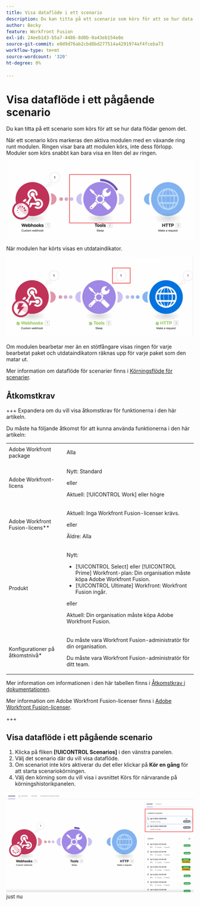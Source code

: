 ```yaml
---
title: Visa dataflöde i ett scenario
description: Du kan titta på ett scenario som körs för att se hur data flödar genom det.
author: Becky
feature: Workfront Fusion
exl-id: 24eeb1d3-b5a7-4486-8d0b-0a43eb154e8e
source-git-commit: e0d9d76ab2cbd8bd277514a4291974af4fceba73
workflow-type: tm+mt
source-wordcount: '320'
ht-degree: 0%

---
```


# Visa dataflöde i ett pågående scenario

Du kan titta på ett scenario som körs för att se hur data flödar genom det.

När ett scenario körs markeras den aktiva modulen med en växande ring runt modulen. Ringen visar bara att modulen körs, inte dess förlopp. Moduler som körs snabbt kan bara visa en liten del av ringen.

![Ring runt modul](assets/ring-around-module.png)

När modulen har körts visas en utdataindikator.

![Utdataindikator](assets/data-flow-output.png)

Om modulen bearbetar mer än en stötfångare visas ringen för varje bearbetat paket och utdataindikatorn räknas upp för varje paket som den matar ut.

Mer information om dataflöde för scenarier finns i [Körningsflöde för scenarier](/help/workfront-fusion/references/scenarios/scenario-execution-flow.md).

## Åtkomstkrav

+++ Expandera om du vill visa åtkomstkrav för funktionerna i den här artikeln.

Du måste ha följande åtkomst för att kunna använda funktionerna i den här artikeln:

<table style="table-layout:auto">
 <col> 
 <col> 
 <tbody> 
  <tr> 
   <td role="rowheader">Adobe Workfront package</td> 
   <td> <p>Alla</p> </td> 
  </tr> 
  <tr data-mc-conditions=""> 
   <td role="rowheader">Adobe Workfront-licens</td> 
   <td> <p>Nytt: Standard</p><p>eller</p><p>Aktuell: [!UICONTROL Work] eller högre</p> </td> 
  </tr> 
  <tr> 
   <td role="rowheader">Adobe Workfront Fusion-licens**</td> 
   <td>
   <p>Aktuell: Inga Workfront Fusion-licenser krävs.</p>
   <p>eller</p>
   <p>Äldre: Alla </p>
   </td> 
  </tr> 
  <tr> 
   <td role="rowheader">Produkt</td> 
   <td>
   <p>Nytt:</p> <ul><li>[!UICONTROL Select] eller [!UICONTROL Prime] Workfront-plan: Din organisation måste köpa Adobe Workfront Fusion.</li><li>[!UICONTROL Ultimate] Workfront: Workfront Fusion ingår.</li></ul>
   <p>eller</p>
   <p>Aktuell: Din organisation måste köpa Adobe Workfront Fusion.</p>
   </td> 
  </tr>
  <tr data-mc-conditions=""> 
   <td role="rowheader">Konfigurationer på åtkomstnivå*</td> 
   <td> 
     <p>Du måste vara Workfront Fusion-administratör för din organisation.</p>
     <p>Du måste vara Workfront Fusion-administratör för ditt team.</p>
   </td> 
  </tr> 
   </td> 
  </tr> 
 </tbody> 
</table>

Mer information om informationen i den här tabellen finns i [Åtkomstkrav i dokumentationen](/help/workfront-fusion/references/licenses-and-roles/access-level-requirements-in-documentation.md).

Mer information om Adobe Workfront Fusion-licenser finns i [Adobe Workfront Fusion-licenser](/help/workfront-fusion/set-up-and-manage-workfront-fusion/licensing-operations-overview/license-automation-vs-integration.md).

+++

## Visa dataflöde i ett pågående scenario

1. Klicka på fliken **[!UICONTROL Scenarios]** i den vänstra panelen.
1. Välj det scenario där du vill visa dataflöde.
1. Om scenariot inte körs aktiverar du det eller klickar på **Kör en gång** för att starta scenariokörningen.
1. Välj den körning som du vill visa i avsnittet Körs för närvarande på körningshistorikpanelen.

![Kör](assets/currently-running.png) just nu
